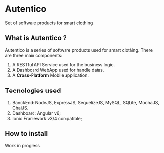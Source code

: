 # Autentico

Set of software products for smart clothing

## What is Autentico ?

Autentico is a series of software products used for smart clothing. There are three main components:

1. A RESTful API Service used for the business logic.
2. A Dashboard WebApp used for handle datas.
3. A **Cross-Platform** Mobile application.

## Tecnologies used

1. BanckEnd: NodeJS, ExpressJS, SequelizeJS, MySQL, SQLite, MochaJS, ChaiJS.
2. Dashboard: Angular v6;
3. Ionic Framework v3/4 compatible;

## How to install

Work in progress

